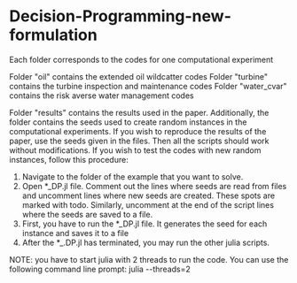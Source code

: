 # Decision-Programming-new-formulation

Each folder corresponds to the codes for one computational experiment

Folder "oil" contains the extended oil wildcatter codes
Folder "turbine" contains the turbine inspection and maintenance codes
Folder "water_cvar" contains the risk averse water management codes

Folder "results" contains the results used in the paper. 
Additionally, the folder contains the seeds used to create random instances in the computational experiments.
If you wish to reproduce the results of the paper, use the seeds given in the files. Then all the scripts
should work without modifications.
If you wish to test the codes with new random instances, follow this procedure:

1. Navigate to the folder of the example that you want to solve.
2. Open *_DP.jl file. Comment out the lines where seeds are read from files and uncomment lines where new seeds are created.
   These spots are marked with todo. Similarly, uncomment at the end of the script lines where the seeds are saved to a file.
3. First, you have to run the *_DP.jl file.
   It generates the seed for each instance and saves it to a file
4. After the *_.DP.jl has terminated, you may run the other julia scripts.

NOTE: you have to start julia with 2 threads to run the code. You can use the following command line prompt:
julia --threads=2
   
